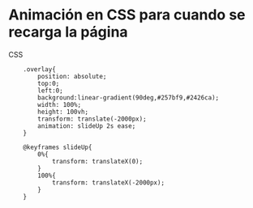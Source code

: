 # Animación en CSS para cuando se recarga la página
CSS

        .overlay{
            position: absolute;
            top:0;
            left:0;
            background:linear-gradient(90deg,#257bf9,#2426ca);
            width: 100%;
            height: 100vh;
            transform: translate(-2000px);
            animation: slideUp 2s ease;
        }

        @keyframes slideUp{
            0%{
                transform: translateX(0);
            }
            100%{
                transform: translateX(-2000px);
            }
        }
